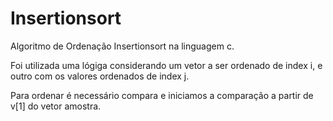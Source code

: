 # Insertionsort
Algoritmo de Ordenação Insertionsort na linguagem c.

Foi utilizada uma lógiga considerando um vetor a ser ordenado de index i, e outro com os valores ordenados de index j.

Para ordenar é necessário compara e iniciamos a comparação a partir de v[1] do vetor amostra.
